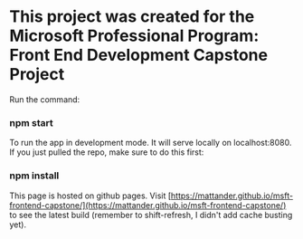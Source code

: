 # This project was created for the Microsoft Professional Program: Front End Development Capstone Project

Run the command:

### npm start

To run the app in development mode. It will serve locally on localhost:8080.
If you just pulled the repo, make sure to do this first:
### npm install

This page is hosted on github pages. 
Visit [https://mattander.github.io/msft-frontend-capstone/](https://mattander.github.io/msft-frontend-capstone/) to see the latest build (remember to shift-refresh, I didn't add cache busting yet).
